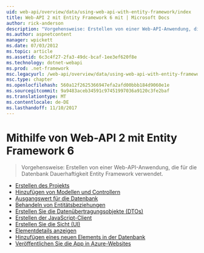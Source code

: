 ```yaml
---
uid: web-api/overview/data/using-web-api-with-entity-framework/index
title: Web-API 2 mit Entity Framework 6 mit | Microsoft Docs
author: rick-anderson
description: "Vorgehensweise: Erstellen von einer Web-API-Anwendung, die für die Datenbank Dauerhaftigkeit Entity Framework verwendet."
ms.author: aspnetcontent
manager: wpickett
ms.date: 07/03/2012
ms.topic: article
ms.assetid: 6c3c4f27-2fa3-49dc-bcaf-1ee3ef620f8e
ms.technology: dotnet-webapi
ms.prod: .net-framework
msc.legacyurl: /web-api/overview/data/using-web-api-with-entity-framework
msc.type: chapter
ms.openlocfilehash: 560a12f2625366947efa2afd00bbb184d9060e1e
ms.sourcegitcommit: 9a9483aceb34591c97451997036a9120c3fe2baf
ms.translationtype: MT
ms.contentlocale: de-DE
ms.lasthandoff: 11/10/2017
---
```

<a name="using-web-api-2-with-entity-framework-6"></a>Mithilfe von Web-API 2 mit Entity Framework 6
====================
> Vorgehensweise: Erstellen von einer Web-API-Anwendung, die für die Datenbank Dauerhaftigkeit Entity Framework verwendet.


- [Erstellen des Projekts](part-1.md)
- [Hinzufügen von Modellen und Controllern](part-2.md)
- [Ausgangswert für die Datenbank](part-3.md)
- [Behandeln von Entitätsbeziehungen](part-4.md)
- [Erstellen Sie die Datenübertragungsobjekte (DTOs)](part-5.md)
- [Erstellen der JavaScript-Client](part-6.md)
- [Erstellen Sie die Sicht (UI)](part-7.md)
- [Elementdetails anzeigen](part-8.md)
- [Hinzufügen eines neuen Elements in der Datenbank](part-9.md)
- [Veröffentlichen Sie die App in Azure-Websites](part-10.md)
